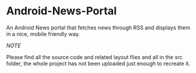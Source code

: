 # Android-News-Portal
An Android News portal that fetches news through RSS and displays them in a nice, mobile friendly way.

*NOTE*

Please find all the source code and related layout files and all in the src folder, the whole project has not been uploaded just enough to recreate it.
